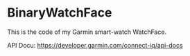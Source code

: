 # BinaryWatchFace

This is the code of my Garmin smart-watch WatchFace.

API Docu: https://developer.garmin.com/connect-iq/api-docs

